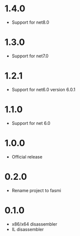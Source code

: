 # 1.4.0
* Support for net8.0

# 1.3.0
* Support for net7.0

# 1.2.1
* Support for net6.0 version 6.0.1


# 1.1.0
* Support for net 6.0

# 1.0.0
* Official release

# 0.2.0
* Rename project to fasmi 

# 0.1.0
* x86/x64 disassembler
* IL disassembler
